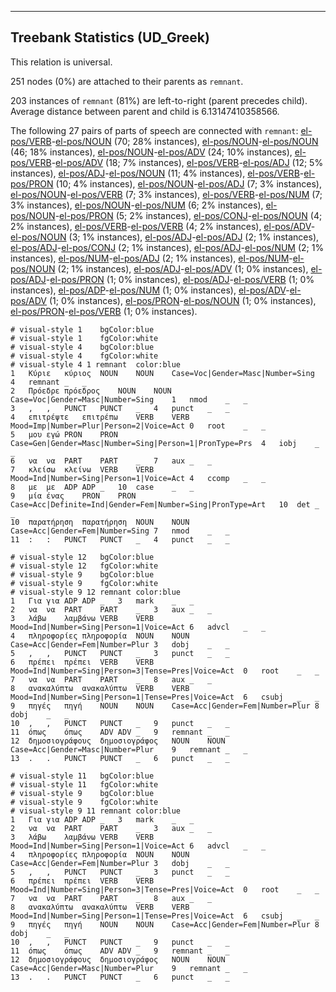 

--------------------------------------------------------------------------------

## Treebank Statistics (UD_Greek)

This relation is universal.

251 nodes (0%) are attached to their parents as `remnant`.

203 instances of `remnant` (81%) are left-to-right (parent precedes child).
Average distance between parent and child is 6.13147410358566.

The following 27 pairs of parts of speech are connected with `remnant`: [el-pos/VERB]()-[el-pos/NOUN]() (70; 28% instances), [el-pos/NOUN]()-[el-pos/NOUN]() (46; 18% instances), [el-pos/NOUN]()-[el-pos/ADV]() (24; 10% instances), [el-pos/VERB]()-[el-pos/ADV]() (18; 7% instances), [el-pos/VERB]()-[el-pos/ADJ]() (12; 5% instances), [el-pos/ADJ]()-[el-pos/NOUN]() (11; 4% instances), [el-pos/VERB]()-[el-pos/PRON]() (10; 4% instances), [el-pos/NOUN]()-[el-pos/ADJ]() (7; 3% instances), [el-pos/NOUN]()-[el-pos/VERB]() (7; 3% instances), [el-pos/VERB]()-[el-pos/NUM]() (7; 3% instances), [el-pos/NOUN]()-[el-pos/NUM]() (6; 2% instances), [el-pos/NOUN]()-[el-pos/PRON]() (5; 2% instances), [el-pos/CONJ]()-[el-pos/NOUN]() (4; 2% instances), [el-pos/VERB]()-[el-pos/VERB]() (4; 2% instances), [el-pos/ADV]()-[el-pos/NOUN]() (3; 1% instances), [el-pos/ADJ]()-[el-pos/ADJ]() (2; 1% instances), [el-pos/ADJ]()-[el-pos/CONJ]() (2; 1% instances), [el-pos/ADJ]()-[el-pos/NUM]() (2; 1% instances), [el-pos/NUM]()-[el-pos/ADJ]() (2; 1% instances), [el-pos/NUM]()-[el-pos/NOUN]() (2; 1% instances), [el-pos/ADJ]()-[el-pos/ADV]() (1; 0% instances), [el-pos/ADJ]()-[el-pos/PRON]() (1; 0% instances), [el-pos/ADJ]()-[el-pos/VERB]() (1; 0% instances), [el-pos/ADP]()-[el-pos/NUM]() (1; 0% instances), [el-pos/ADV]()-[el-pos/ADV]() (1; 0% instances), [el-pos/PRON]()-[el-pos/NOUN]() (1; 0% instances), [el-pos/PRON]()-[el-pos/VERB]() (1; 0% instances).


~~~ conllu
# visual-style 1	bgColor:blue
# visual-style 1	fgColor:white
# visual-style 4	bgColor:blue
# visual-style 4	fgColor:white
# visual-style 4 1 remnant	color:blue
1	Κύριε	κύριος	NOUN	NOUN	Case=Voc|Gender=Masc|Number=Sing	4	remnant	_	_
2	Πρόεδρε	πρόεδρος	NOUN	NOUN	Case=Voc|Gender=Masc|Number=Sing	1	nmod	_	_
3	,	,	PUNCT	PUNCT	_	4	punct	_	_
4	επιτρέψτε	επιτρέπω	VERB	VERB	Mood=Imp|Number=Plur|Person=2|Voice=Act	0	root	_	_
5	μου	εγώ	PRON	PRON	Case=Gen|Gender=Masc|Number=Sing|Person=1|PronType=Prs	4	iobj	_	_
6	να	να	PART	PART	_	7	aux	_	_
7	κλείσω	κλείνω	VERB	VERB	Mood=Ind|Number=Sing|Person=1|Voice=Act	4	ccomp	_	_
8	με	με	ADP	ADP	_	10	case	_	_
9	μία	ένας	PRON	PRON	Case=Acc|Definite=Ind|Gender=Fem|Number=Sing|PronType=Art	10	det	_	_
10	παρατήρηση	παρατήρηση	NOUN	NOUN	Case=Acc|Gender=Fem|Number=Sing	7	nmod	_	_
11	:	:	PUNCT	PUNCT	_	4	punct	_	_

~~~


~~~ conllu
# visual-style 12	bgColor:blue
# visual-style 12	fgColor:white
# visual-style 9	bgColor:blue
# visual-style 9	fgColor:white
# visual-style 9 12 remnant	color:blue
1	Για	για	ADP	ADP	_	3	mark	_	_
2	να	να	PART	PART	_	3	aux	_	_
3	λάβω	λαμβάνω	VERB	VERB	Mood=Ind|Number=Sing|Person=1|Voice=Act	6	advcl	_	_
4	πληροφορίες	πληροφορία	NOUN	NOUN	Case=Acc|Gender=Fem|Number=Plur	3	dobj	_	_
5	,	,	PUNCT	PUNCT	_	3	punct	_	_
6	πρέπει	πρέπει	VERB	VERB	Mood=Ind|Number=Sing|Person=3|Tense=Pres|Voice=Act	0	root	_	_
7	να	να	PART	PART	_	8	aux	_	_
8	ανακαλύπτω	ανακαλύπτω	VERB	VERB	Mood=Ind|Number=Sing|Person=1|Tense=Pres|Voice=Act	6	csubj	_	_
9	πηγές	πηγή	NOUN	NOUN	Case=Acc|Gender=Fem|Number=Plur	8	dobj	_	_
10	,	,	PUNCT	PUNCT	_	9	punct	_	_
11	όπως	όπως	ADV	ADV	_	9	remnant	_	_
12	δημοσιογράφους	δημοσιογράφος	NOUN	NOUN	Case=Acc|Gender=Masc|Number=Plur	9	remnant	_	_
13	.	.	PUNCT	PUNCT	_	6	punct	_	_

~~~


~~~ conllu
# visual-style 11	bgColor:blue
# visual-style 11	fgColor:white
# visual-style 9	bgColor:blue
# visual-style 9	fgColor:white
# visual-style 9 11 remnant	color:blue
1	Για	για	ADP	ADP	_	3	mark	_	_
2	να	να	PART	PART	_	3	aux	_	_
3	λάβω	λαμβάνω	VERB	VERB	Mood=Ind|Number=Sing|Person=1|Voice=Act	6	advcl	_	_
4	πληροφορίες	πληροφορία	NOUN	NOUN	Case=Acc|Gender=Fem|Number=Plur	3	dobj	_	_
5	,	,	PUNCT	PUNCT	_	3	punct	_	_
6	πρέπει	πρέπει	VERB	VERB	Mood=Ind|Number=Sing|Person=3|Tense=Pres|Voice=Act	0	root	_	_
7	να	να	PART	PART	_	8	aux	_	_
8	ανακαλύπτω	ανακαλύπτω	VERB	VERB	Mood=Ind|Number=Sing|Person=1|Tense=Pres|Voice=Act	6	csubj	_	_
9	πηγές	πηγή	NOUN	NOUN	Case=Acc|Gender=Fem|Number=Plur	8	dobj	_	_
10	,	,	PUNCT	PUNCT	_	9	punct	_	_
11	όπως	όπως	ADV	ADV	_	9	remnant	_	_
12	δημοσιογράφους	δημοσιογράφος	NOUN	NOUN	Case=Acc|Gender=Masc|Number=Plur	9	remnant	_	_
13	.	.	PUNCT	PUNCT	_	6	punct	_	_

~~~


